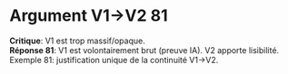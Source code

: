 # Argument V1→V2 81
**Critique**: V1 est trop massif/opaque.  
**Réponse 81**: V1 est volontairement brut (preuve IA). V2 apporte lisibilité.  
Exemple 81: justification unique de la continuité V1→V2.
